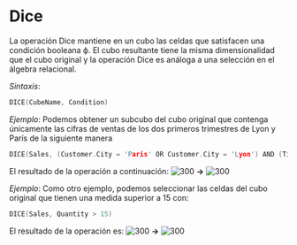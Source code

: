 # Dice
La operación Dice mantiene en un cubo las celdas que satisfacen una condición booleana ϕ. El cubo resultante tiene la misma dimensionalidad que el cubo original y la operación Dice es análoga a una selección en el álgebra relacional.

_Sintaxis_:
``` c
DICE(CubeName, Condition)
```

_Ejemplo_: Podemos obtener un subcubo del cubo original que contenga únicamente las cifras de ventas de los dos primeros trimestres de Lyon y París de la siguiente manera
``` c
DICE(Sales, (Customer.City = 'Paris' OR Customer.City = 'Lyon') AND (Time.Quarter = 'Q1' OR Time.Quarter = 'Q2') )
```
El resultado de la operación a continuación:
![300](https://i.imgur.com/OUZSEUA.png) **->** ![300](https://i.imgur.com/w7gPj2I.png)

_Ejemplo_: Como otro ejemplo, podemos seleccionar las celdas del cubo original que tienen una medida superior a 15 con:
```c
DICE(Sales, Quantity > 15)
```
El resultado de la operación es:
![300](https://i.imgur.com/OUZSEUA.png) **->** ![300](https://i.imgur.com/SB2PT5c.png)
